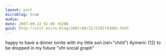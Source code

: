 ```yaml
---
layout: post
microblog: true
audio: 
date: 2007-09-22 02:00 +0200
guid: http://xtof.micro.blog/2007/09/22/t285743082.html
---
```

happy to have a dinner tonite with my little son (rel="child") Aymeric (12) to be dropped in my future "xfn social graph"
